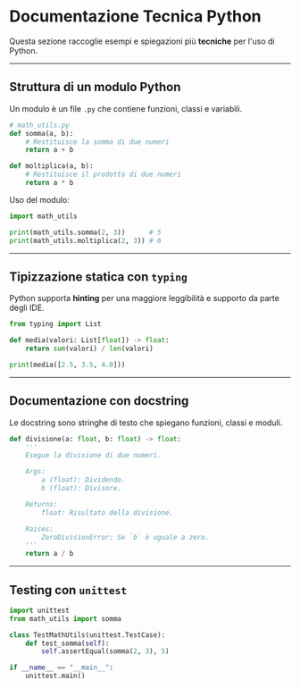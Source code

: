 # Documentazione Tecnica Python

Questa sezione raccoglie esempi e spiegazioni più **tecniche** per l'uso di Python.

---

## Struttura di un modulo Python
Un modulo è un file `.py` che contiene funzioni, classi e variabili.

```python
# math_utils.py
def somma(a, b):
    # Restituisce la somma di due numeri
    return a + b

def moltiplica(a, b):
    # Restituisce il prodotto di due numeri
    return a * b
```

Uso del modulo:
```python
import math_utils

print(math_utils.somma(2, 3))      # 5
print(math_utils.moltiplica(2, 3)) # 6
```

---

## Tipizzazione statica con `typing`
Python supporta **hinting** per una maggiore leggibilità e supporto da parte degli IDE.

```python
from typing import List

def media(valori: List[float]) -> float:
    return sum(valori) / len(valori)

print(media([2.5, 3.5, 4.0]))
```

---

## Documentazione con docstring
Le docstring sono stringhe di testo che spiegano funzioni, classi e moduli.

```python
def divisione(a: float, b: float) -> float:
    '''
    Esegue la divisione di due numeri.

    Args:
        a (float): Dividendo.
        b (float): Divisore.

    Returns:
        float: Risultato della divisione.

    Raises:
        ZeroDivisionError: Se `b` è uguale a zero.
    '''
    return a / b
```

---

## Testing con `unittest`
```python
import unittest
from math_utils import somma

class TestMathUtils(unittest.TestCase):
    def test_somma(self):
        self.assertEqual(somma(2, 3), 5)

if __name__ == "__main__":
    unittest.main()
```
